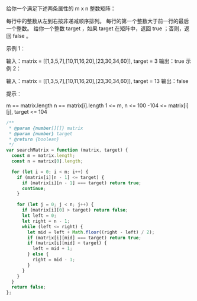 <!-- @format -->

###

给你一个满足下述两条属性的 m x n 整数矩阵：

每行中的整数从左到右按非递减顺序排列。
每行的第一个整数大于前一行的最后一个整数。
给你一个整数 target ，如果 target 在矩阵中，返回 true ；否则，返回 false 。

示例 1：

输入：matrix = [[1,3,5,7],[10,11,16,20],[23,30,34,60]], target = 3
输出：true
示例 2：

输入：matrix = [[1,3,5,7],[10,11,16,20],[23,30,34,60]], target = 13
输出：false

提示：

m == matrix.length
n == matrix[i].length
1 <= m, n <= 100
-104 <= matrix[i][j], target <= 104

```js
/**
 * @param {number[][]} matrix
 * @param {number} target
 * @return {boolean}
 */
var searchMatrix = function (matrix, target) {
  const m = matrix.length;
  const n = matrix[0].length;

  for (let i = 0; i < m; i++) {
    if (matrix[i][n - 1] <= target) {
      if (matrix[i][n - 1] === target) return true;
      continue;
    }

    for (let j = 0; j < n; j++) {
      if (matrix[i][0] > target) return false;
      let left = 0;
      let right = n - 1;
      while (left <= right) {
        let mid = left + Math.floor((right - left) / 2);
        if (matrix[i][mid] === target) return true;
        if (matrix[i][mid] < target) {
          left = mid + 1;
        } else {
          right = mid - 1;
        }
      }
    }
  }
  return false;
};
```
